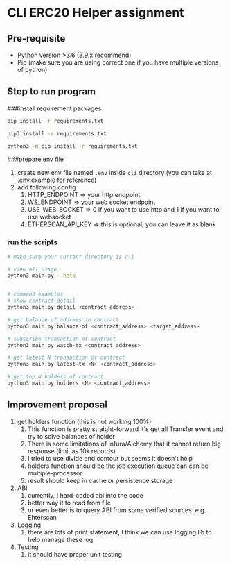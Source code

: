 # CLI ERC20 Helper assignment

## Pre-requisite
- Python version >3.6 (3.9.x recommend)
- Pip (make sure you are using correct one if you have multiple versions of python)

## Step to run program
###install requirement packages 
```bash
pip install -r requirements.txt

pip3 install -r requirements.txt

python3 -m pip install -r requirements.txt
```
###prepare env file
   1. create new env file named `.env` inside `cli` directory (you can take at .env.example for reference)
   2. add following config
      1. HTTP_ENDPOINT => your http endpoint
      2. WS_ENDPOINT => your web socket endpoint
      3. USE_WEB_SOCKET => 0 if you want to use http and 1 if you want to use websocket
      4. ETHERSCAN_API_KEY => this is optional, you can leave it as blank

### run the scripts
```bash
# make sure your current directory is cli

# view all usage
python3 main.py --help


# command examples
# show contract detail
python3 main.py detail <contract_address>

# get balance of address in contract
python3 main.py balance-of <contract_address> <target_address>

# subscribe transaction of contract
python3 main.py watch-tx <contract_address>

# get latest N transaction of contract
python3 main.py latest-tx <N> <contract_address>

# get top N holders of contract
python3 main.py holders <N> <contract_address>
```

## Improvement proposal
1. get holders function (this is not working 100%)
   1. This function is pretty straight-forward it's get all Transfer event and try to solve balances of holder
   2. There is some limitations of Infura/Alchemy that it cannot return big response (limit as 10k records)
   3. I tried to use divide and contour but seems it doesn't help
   4. holders function should be the job execution queue can can be multiple-processor
   5. result should keep in cache or persistence storage
2. ABI
   1. currently, I hard-coded abi into the code
   2. better way it to read from file
   3. or even better is to query ABI from some verified sources. e.g. Ehterscan
3. Logging
   1. there are lots of print statement, I think we can use logging lib to help manage these log
4. Testing 
   1. it should have proper unit testing